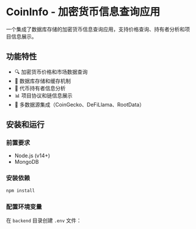 # CoinInfo - 加密货币信息查询应用

一个集成了数据库存储的加密货币信息查询应用，支持价格查询、持有者分析和项目信息展示。

## 功能特性

- 🔍 加密货币价格和市场数据查询
- 💾 数据库存储和缓存机制
- 👥 代币持有者信息分析
- 📊 项目协议和链信息展示
- 🔗 多数据源集成（CoinGecko、DeFiLlama、RootData）

## 安装和运行

### 前置要求
- Node.js (v14+)
- MongoDB

### 安装依赖
```bash
npm install
```

### 配置环境变量
在 `backend` 目录创建 `.env` 文件：